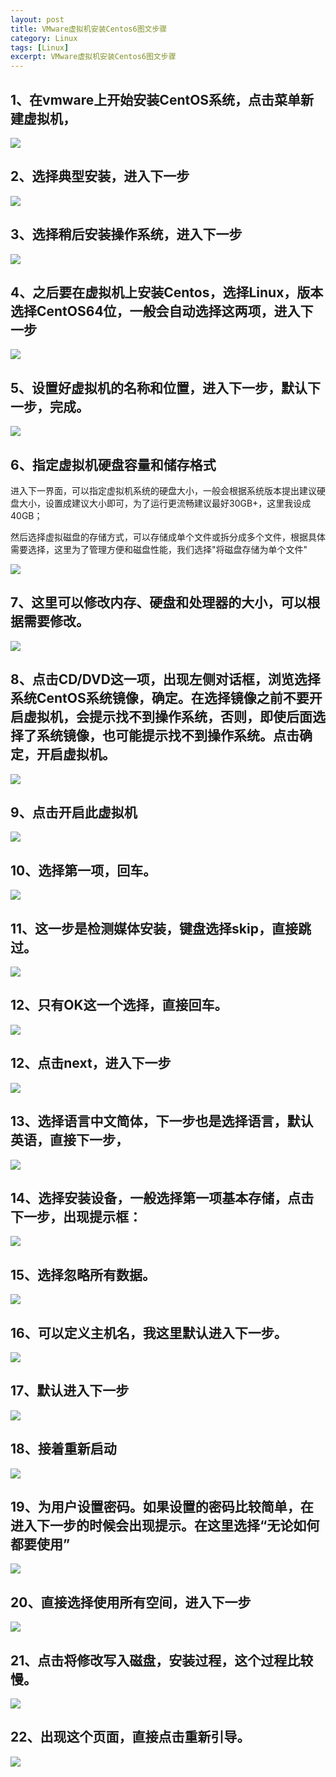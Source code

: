 ```yaml
---
layout: post
title: VMware虚拟机安装Centos6图文步骤
category: Linux
tags: [Linux]
excerpt: VMware虚拟机安装Centos6图文步骤
---
```


## 1、在vmware上开始安装CentOS系统，点击菜单新建虚拟机， ##

![](http://www.nangongyibin.com/assets/images/centos1.png)

## 2、选择典型安装，进入下一步  ##

![](http://www.nangongyibin.com/assets/images/centos2.png)

## 3、选择稍后安装操作系统，进入下一步  ##

![](http://www.nangongyibin.com/assets/images/centos3.png)

## 4、之后要在虚拟机上安装Centos，选择Linux，版本选择CentOS64位，一般会自动选择这两项，进入下一步  ##

![](http://www.nangongyibin.com/assets/images/centos4.png)

## 5、设置好虚拟机的名称和位置，进入下一步，默认下一步，完成。  ##

![](http://www.nangongyibin.com/assets/images/centos5.png)


## 6、指定虚拟机硬盘容量和储存格式 ##

进入下一界面，可以指定虚拟机系统的硬盘大小，一般会根据系统版本提出建议硬盘大小，设置成建议大小即可，为了运行更流畅建议最好30GB+，这里我设成40GB；

然后选择虚拟磁盘的存储方式，可以存储成单个文件或拆分成多个文件，根据具体需要选择，这里为了管理方便和磁盘性能，我们选择"将磁盘存储为单个文件"

![](http://www.nangongyibin.com/assets/images/centos8.jpg)

## 7、这里可以修改内存、硬盘和处理器的大小，可以根据需要修改。 ##

![](http://www.nangongyibin.com/assets/images/centos6.png)

## 8、点击CD/DVD这一项，出现左侧对话框，浏览选择系统CentOS系统镜像，确定。在选择镜像之前不要开启虚拟机，会提示找不到操作系统，否则，即使后面选择了系统镜像，也可能提示找不到操作系统。点击确定，开启虚拟机。  ##

![](http://www.nangongyibin.com/assets/images/centos7.png)

## 9、点击开启此虚拟机 ##


![](http://www.nangongyibin.com/assets/images/centos9.png)

## 10、选择第一项，回车。  ##

![](http://www.nangongyibin.com/assets/images/centos10.png)

## 11、这一步是检测媒体安装，键盘选择skip，直接跳过。 ##

![](http://www.nangongyibin.com/assets/images/centos11.png)

## 12、只有OK这一个选择，直接回车。 ##

![](http://www.nangongyibin.com/assets/images/centos22.png)

## 12、点击next，进入下一步 ##

![](http://www.nangongyibin.com/assets/images/centos12.png)

## 13、选择语言中文简体，下一步也是选择语言，默认英语，直接下一步， ##

![](http://www.nangongyibin.com/assets/images/centos13.png)

## 14、选择安装设备，一般选择第一项基本存储，点击下一步，出现提示框： ##

![](http://www.nangongyibin.com/assets/images/centos14.png)

## 15、选择忽略所有数据。 ##

![](http://www.nangongyibin.com/assets/images/centos15.png)

## 16、可以定义主机名，我这里默认进入下一步。 ##

![](http://www.nangongyibin.com/assets/images/centos16.png)

## 17、默认进入下一步  ##

![](http://www.nangongyibin.com/assets/images/centos17.png)

## 18、接着重新启动 ##

![](http://www.nangongyibin.com/assets/images/centos18.png)

## 19、为用户设置密码。如果设置的密码比较简单，在进入下一步的时候会出现提示。在这里选择“无论如何都要使用” ##

![](http://www.nangongyibin.com/assets/images/centos18.png)

## 20、直接选择使用所有空间，进入下一步 ##

![](http://www.nangongyibin.com/assets/images/centos19.png)

## 21、点击将修改写入磁盘，安装过程，这个过程比较慢。 ##

![](http://www.nangongyibin.com/assets/images/centos20.png)

## 22、出现这个页面，直接点击重新引导。  ##

![](http://www.nangongyibin.com/assets/images/centos21.png)